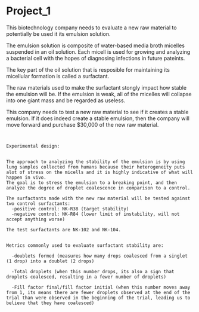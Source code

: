 # Project_1

This biotechnology company needs to evaluate a new raw material to potentially be used it its emulsion solution. 

The emulsion solution is composite of water-based media broth micelles suspended in an oil solution. Each micell is used for growing and analyzing a bacterial cell with the hopes of diagnosing infections in future pateints.

The key part of the oil solution that is resposible for maintaining its micellular formation is called a surfactant.

The raw materials used to make the surfactant stongly impact how stable the emulsion will be. If the emulsion is weak, all of the micelles will collapse into one giant mass and be regarded as useless. 

This company needs to test a new raw material to see if it creates a stable emulsion. If it does indeed create a stable emulsion, then the company will move forward and purchase $30,000 of the new raw material. 

~~~~~~


Experimental design:


The approach to analyzing the stability of the emulsion is by using lung samples collected from humans because their heterogeneity puts alot of stress on the micells and it is highly indicative of what will happen in vivo.
The goal is to stress the emulsion to a breaking point, and then analyze the degree of droplet coalescence in comparison to a control. 

The surfactants made with the new raw material will be tested against two control surfactants:
  -positive control: NK-R38 (target stability)
  -negative control: NK-R84 (lower limit of instability, will not accept anything worse)

The test surfactants are NK-102 and NK-104.


Metrics commonly used to evaluate surfactant stability are:

  -doublets formed (measures how many drops coalesced from a singlet (1 drop) into a doublet (2 drops)
  
  -Total droplets (when this number drops, its also a sign that droplets coalesced, resulting in a fewer number of droplets)
  
  -Fill factor final/fill factor initial (when this number moves away from 1, its means there are fewer droplets observed at the end of the trial than were observed in the beginning of the trial, leading us to believe that they have coalesced) 
